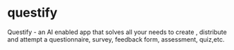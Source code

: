 # questify
Questify - an AI enabled app that solves all your needs to create , distribute and attempt a questionnaire, survey, feedback form, assessment, quiz,etc.
